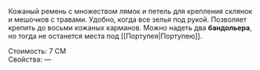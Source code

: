 Кожаный ремень с множеством лямок и петель для крепления склянок и мешочков с травами. Удобно, когда все зелья под рукой. Позволяет крепить до восьми кожаных карманов. Можно надеть два **бандольера**, но тогда не останется места под [[Портупея|Портупею]].


Стоимость: 7 СМ<br>
Свойства: —<br>